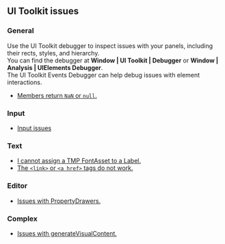 ## UI Toolkit issues
### General
Use the UI Toolkit debugger to inspect issues with your panels, including their rects, styles, and hierarchy.  
You can find the debugger at **Window | UI Toolkit | Debugger** or **Window | Analysis | UIElements Debugger**.  
The UI Toolkit Events Debugger can help debug issues with element interactions.

- [Members return `NaN` or `null`.](UI%20Toolkit/Resolved%20Style.md)

### Input
- [Input issues](UI%20Toolkit/Input%20Issues.md)

### Text
- [I cannot assign a TMP FontAsset to a Label.](UI%20Toolkit/Font%20Asset.md)
- [The `<link>` or `<a href>` tags do not work.](UI%20Toolkit/Links.md)

### Editor
- [Issues with PropertyDrawers.](../Programming/Editor%20Issues/Property%20Drawers/UI%20Toolkit%20PropertyDrawer.md)

### Complex
- [Issues with generateVisualContent.](UI%20Toolkit/generateVisualContent.md)


